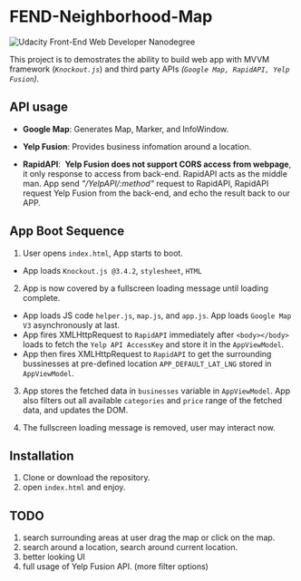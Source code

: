 # FEND-Neighborhood-Map
![Udacity Front-End Web Developer Nanodegree](https://img.shields.io/badge/Udacity-Front--End%20Web%20Developer%20Nanodegree-blue.svg)

This project is to demostrates the ability to build web app with MVVM framework (_`Knockout.js`_) and third party APIs _(`Google Map, RapidAPI, Yelp Fusion`)_. 

## API usage
- **Google Map**:  Generates Map, Marker, and InfoWindow.

- **Yelp Fusion**:  Provides business infomation around a location.

- **RapidAPI**:  **Yelp Fusion does not support CORS access from webpage**, it only response to access from back-end. RapidAPI acts as the middle man. App send _"/YelpAPI/:method"_ request to RapidAPI, RapidAPI request Yelp Fusion from the back-end, and echo the result back to our APP. 

## App Boot Sequence

1. User opens `index.html`, App starts to boot.
- App loads `Knockout.js @3.4.2`, `stylesheet`, `HTML`

2. App is now covered by a fullscreen loading message until loading complete. 
- App loads JS code `helper.js`, `map.js`, and `app.js`. App loads `Google Map V3` asynchronously at last.
- App fires XMLHttpRequest to `RapidAPI` immediately after `<body></body>` loads to fetch the `Yelp API AccessKey` and store it in the `AppViewModel`.
- App then fires XMLHttpRequest to `RapidAPI` to get the surrounding bussinesses at pre-defined location `APP_DEFAULT_LAT_LNG` stored in `AppViewModel`.

3. App stores the fetched data in `businesses` variable in `AppViewModel`. App also filters out all available `categories` and `price` range of the fetched data, and updates the DOM.

4. The fullscreen loading message is removed, user may interact now.

## Installation
1. Clone or download the repository.
2. open `index.html` and enjoy.

## TODO
1. search surrounding areas at user drag the map or click on the map.
2. search around a location, search around current location.
3. better looking UI
4. full usage of Yelp Fusion API. (more filter options)
